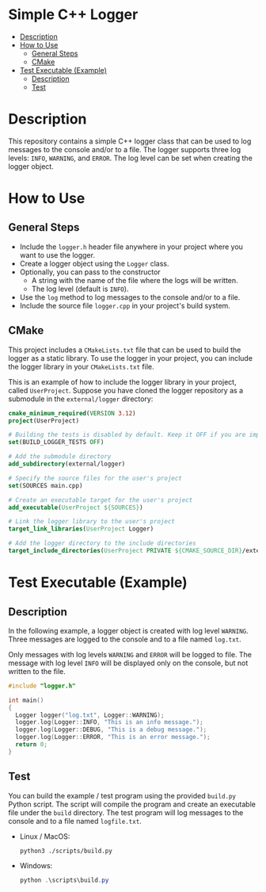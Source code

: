 <!-- omit in toc -->
# Simple C++ Logger

- [Description](#description)
- [How to Use](#how-to-use)
  - [General Steps](#general-steps)
  - [CMake](#cmake)
- [Test Executable (Example)](#test-executable-example)
  - [Description](#description-1)
  - [Test](#test)


# Description

This repository contains a simple C++ logger class that can be used to log messages to the console and/or to a file. The logger supports three log levels: `INFO`, `WARNING`, and `ERROR`. The log level can be set when creating the logger object.


# How to Use

## General Steps

- Include the `logger.h` header file anywhere in your project where you want to use the logger.
- Create a logger object using the `Logger` class.
- Optionally, you can pass to the constructor
  - A string with the name of the file where the logs will be written.
  - The log level (default is `INFO`).
- Use the `log` method to log messages to the console and/or to a file.
- Include the source file `logger.cpp` in your project's build system.

## CMake

This project includes a `CMakeLists.txt` file that can be used to build the logger as a static library. To use the logger in your project, you can include the logger library in your `CMakeLists.txt` file.

This is an example of how to include the logger library in your project, called `UserProject`. Suppose you have cloned the logger repository as a submodule in the `external/logger` directory:

```CMake
cmake_minimum_required(VERSION 3.12)
project(UserProject)

# Building the tests is disabled by default. Keep it OFF if you are importing the logger library to your project as a submodule.
set(BUILD_LOGGER_TESTS OFF)

# Add the submodule directory
add_subdirectory(external/logger)

# Specify the source files for the user's project
set(SOURCES main.cpp)

# Create an executable target for the user's project
add_executable(UserProject ${SOURCES})

# Link the logger library to the user's project
target_link_libraries(UserProject Logger)

# Add the logger directory to the include directories
target_include_directories(UserProject PRIVATE ${CMAKE_SOURCE_DIR}/external/logger)
```


# Test Executable (Example)

## Description

In the following example, a logger object is created with log level `WARNING`. Three messages are logged to the console and to a file named `log.txt`.

Only messages with log levels `WARNING` and `ERROR` will be logged to file. The message with log level `INFO` will be displayed only on the console, but not written to the file.

```cpp
#include "logger.h"

int main()
{
  Logger logger("log.txt", Logger::WARNING);
  logger.log(Logger::INFO, "This is an info message.");
  logger.log(Logger::DEBUG, "This is a debug message.");
  logger.log(Logger::ERROR, "This is an error message.");
  return 0;
}
```


## Test

You can build the example / test program using the provided `build.py` Python script. The script will compile the program and create an executable file under the `build` directory. The test program will log messages to the console and to a file named `logfile.txt`.

- Linux / MacOS:
  ```
  python3 ./scripts/build.py
  ```
- Windows:
  ```PowerShell
  python .\scripts\build.py
  ```